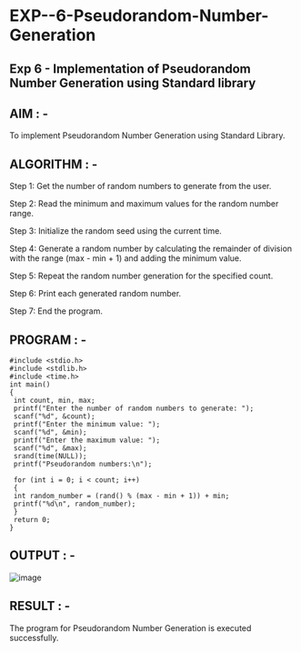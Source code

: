 # EXP--6-Pseudorandom-Number-Generation

## Exp 6 - Implementation of Pseudorandom Number Generation using Standard library

## AIM : -
To implement Pseudorandom Number Generation using Standard Library.

## ALGORITHM : -
Step 1: Get the number of random numbers to generate from the user.

Step 2: Read the minimum and maximum values for the random number range.

Step 3: Initialize the random seed using the current time.

Step 4: Generate a random number by calculating the remainder of division with the range 
(max - min + 1) and adding the minimum value.

Step 5: Repeat the random number generation for the specified count.

Step 6: Print each generated random number.

Step 7: End the program.

## PROGRAM : -
```
#include <stdio.h>
#include <stdlib.h>
#include <time.h>
int main() 
{
 int count, min, max;
 printf("Enter the number of random numbers to generate: ");
 scanf("%d", &count);
 printf("Enter the minimum value: ");
 scanf("%d", &min);
 printf("Enter the maximum value: ");
 scanf("%d", &max);
 srand(time(NULL));
 printf("Pseudorandom numbers:\n");
 
 for (int i = 0; i < count; i++) 
 {
 int random_number = (rand() % (max - min + 1)) + min;
 printf("%d\n", random_number);
 }
 return 0;
}
```
## OUTPUT : -

![image](https://github.com/user-attachments/assets/9ffa0727-2051-4ab0-a0b5-a7af2a112f0e)

## RESULT : -
The program for Pseudorandom Number Generation is executed successfully.

